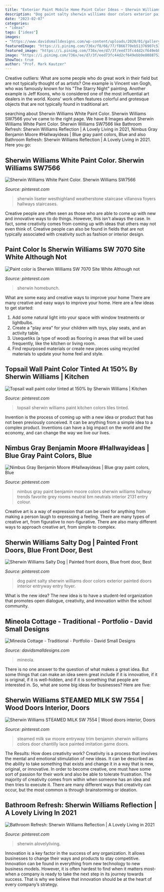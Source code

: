 ```yaml
---
title: "Exterior Paint Mobile Home Paint Color Ideas ~ Sherwin Williams Steamed Milk Sw 7554"
description: "Dog paint salty sherwin williams door colors exterior painted doors interior entryway entry foyer"
date: "2023-02-07"
categories:
- "ideas"
tags: ["ideas"]
images:
- "https://www.davidsmalldesigns.com/wp-content/uploads/2020/01/gallery-mineola-cottage-03-1067x1600.jpg"
featuredImage: "https://i.pinimg.com/736x/f8/66/77/f866770eb51376907c53cd35b041708d.jpg"
featured_image: "https://i.pinimg.com/736x/ee/d7/3f/eed73fc44d2cf649ebb9e80887524760.jpg"
image: "https://i.pinimg.com/736x/ee/d7/3f/eed73fc44d2cf649ebb9e80887524760.jpg"
ShowToc: true
author: "Prof. Mark Kautzer"
---
```



Creative outliers: What are some people who do great work in their field but are not typically thought of as artists?
One example is Vincent van Gogh, who was famously known for his "The Starry Night" painting. Another example is Jeff Koons, who is considered one of the most influential art dealers in the world. Koons' work often features colorful and grotesque objects that are not typically found in traditional art.

	

		
searching about Sherwin Williams White Paint Color. Sherwin Williams SW7566 you've came to the right page. We have 8 Images about Sherwin Williams White Paint Color. Sherwin Williams SW7566 like Bathroom Refresh: Sherwin Williams Reflection | A Lovely Living in 2021, Nimbus Gray Benjamin Moore #Hallwayideas | Blue gray paint colors, Blue and also Bathroom Refresh: Sherwin Williams Reflection | A Lovely Living in 2021. Here you go:
		
    
## Sherwin Williams White Paint Color. Sherwin Williams SW7566

<img loading=lazy src="https://i.pinimg.com/736x/ae/87/09/ae87094b13c8d6e856b0df9477c7f8ea.jpg" onerror="this.onerror=null;this.src='https://tse3.mm.bing.net/th?id=OIP.QH770HtIlzvvC7jUcU7jkQHaLJ&amp;pid=15.1';" alt="Sherwin Williams White Paint Color. Sherwin Williams SW7566">

_Source: pinterest.com_

>sherwin liseter westhighland weatherstone staircase villanova foyers hallways staircases. 

	

Creative people are often seen as those who are able to come up with new and innovative ways to do things. However, this isn't always the case. In fact, some creativity comes from coming up with ideas that others may not even think of. Creative people can also be found in fields that are not typically associated with creativity such as fashion or interior design.

    
## Paint Color Is Sherwin Williams SW 7070 Site White Although Not

<img loading=lazy src="https://i.pinimg.com/736x/b1/20/21/b120218950fba54393cbf0c13143e47c.jpg" onerror="this.onerror=null;this.src='https://tse4.mm.bing.net/th?id=OIP.ZJZWtbPDQ5CSaHMFvu2DcQHaLG&amp;pid=15.1';" alt="Paint color is Sherwin Williams SW 7070 Site White Although not">

_Source: pinterest.com_

>sherwin homebunch. 

	

What are some easy and creative ways to improve your home
There are many creative and easy ways to improve your home. Here are a few ideas to get started: 
1. Add some natural light into your space with window treatments or lightbulbs. 
2. Create a "play area" for your children with toys, play seats, and an activity table. 
3. Usequetiks (a type of wood) as flooring in areas that will be used frequently, like the kitchen or living room. 
4. Find repurposed materials or create new pieces using recycled materials to update your home feel and style.

    
## Topsail Wall Paint Color Tinted At 150% By Sherwin Williams | Kitchen

<img loading=lazy src="https://i.pinimg.com/736x/c6/01/2e/c6012e6c97c8bd3834c4a87cc7585d46--wall-paint-colors-flip.jpg" onerror="this.onerror=null;this.src='https://tse4.mm.bing.net/th?id=OIP.pe4hpuiBYTFwQPFWIzJF9QHaJ4&amp;pid=15.1';" alt="Topsail wall paint color tinted at 150% by Sherwin Williams | Kitchen">

_Source: pinterest.com_

>topsail sherwin williams paint kitchen colors tiles tinted. 

	

Invention is the process of coming up with a new idea or product that has not been previously conceived. It can be anything from a simple idea to a complex product. Inventions can have a big impact on the world and the economy, and can change the way we live our lives.

    
## Nimbus Gray Benjamin Moore #Hallwayideas | Blue Gray Paint Colors, Blue

<img loading=lazy src="https://i.pinimg.com/736x/ee/d7/3f/eed73fc44d2cf649ebb9e80887524760.jpg" onerror="this.onerror=null;this.src='https://tse4.mm.bing.net/th?id=OIP.J45IilJSDFKHi-XJhcTqOwHaLH&amp;pid=15.1';" alt="Nimbus Gray Benjamin Moore #Hallwayideas | Blue gray paint colors, Blue">

_Source: pinterest.com_

>nimbus gray paint benjamin moore colors sherwin williams hallway trends favorite grey rooms neutral bm neutrals interior 2131 entry colour. 

	

Creative art is a way of expression that can be used for anything from making a person laugh to expressing a feeling. There are many types of creative art, from figurative to non-figurative. There are also many different ways to approach creative art, from simple to complex.

    
## Sherwin Williams Salty Dog | Painted Front Doors, Blue Front Door, Best

<img loading=lazy src="https://i.pinimg.com/736x/f8/66/77/f866770eb51376907c53cd35b041708d.jpg" onerror="this.onerror=null;this.src='https://tse2.mm.bing.net/th?id=OIP.83he1dcsAlJh5IqplD2TPgHaJ3&amp;pid=15.1';" alt="Sherwin Williams Salty Dog | Painted front doors, Blue front door, Best">

_Source: pinterest.com_

>dog paint salty sherwin williams door colors exterior painted doors interior entryway entry foyer. 

	

What is the new idea?
The new idea is to have a student-led organization that promotes open dialogue, creativity, and innovation within the school community.

    
## Mineola Cottage - Traditional - Portfolio - David Small Designs

<img loading=lazy src="https://www.davidsmalldesigns.com/wp-content/uploads/2020/01/gallery-mineola-cottage-03-1067x1600.jpg" onerror="this.onerror=null;this.src='https://tse3.mm.bing.net/th?id=OIP.BEOVUGwTJNOIkF3wgHxnJQHaLG&amp;pid=15.1';" alt="Mineola Cottage - Traditional - Portfolio - David Small Designs">

_Source: davidsmalldesigns.com_

>mineola. 

	

There is no one answer to the question of what makes a great idea. But some things that can make an idea seem great include if it is innovative, if it is original, if it is well-hidden, and if it is something that people are interested in.  So, what are some big ideas for businesses? Here are five: 

    
## Sherwin Williams STEAMED MILK SW 7554 | Wood Doors Interior, Doors

<img loading=lazy src="https://i.pinimg.com/736x/a5/d2/0c/a5d20c8e7cd9344d04446b9acd48e409.jpg" onerror="this.onerror=null;this.src='https://tse1.mm.bing.net/th?id=OIP.uJXKA1CKRVZ4xXOCqVf1CwHaLH&amp;pid=15.1';" alt="Sherwin Williams STEAMED MILK SW 7554 | Wood doors interior, Doors">

_Source: pinterest.com_

>steamed milk sw moore entryway trim benjamin sherwin williams colors door chantilly lace painted imitation game doors. 

	

The Results: How does creativity work?
Creativity is a process that involves the mental and emotional stimulation of new ideas. It can be described as the ability to take something that exists and change it in a way that is new, original, or innovative. In order to become creative, one must have some sort of passion for their work and also be able to tolerate frustration. The majority of creativity comes from within when someone has an idea and then tries to execute it. There are many different ways that creativity can occur, but the most common is through brainstorming or ideation.

    
## Bathroom Refresh: Sherwin Williams Reflection | A Lovely Living In 2021

<img loading=lazy src="https://i.pinimg.com/736x/fa/0f/f4/fa0ff4da2ed01dee28236586ff8e19bb.jpg" onerror="this.onerror=null;this.src='https://tse2.mm.bing.net/th?id=OIP.8meZPX5P-TNPord47yM-rAHaJ3&amp;pid=15.1';" alt="Bathroom Refresh: Sherwin Williams Reflection | A Lovely Living in 2021">

_Source: pinterest.com_

>sherwin alovelyliving. 

	

Innovation is a key factor in the success of any organization. It allows businesses to change their ways and products to stay competitive. Innovation can be found in everything from new technology to new business models. However, it is often hardest to find when it matters most- when a company is ready to take the next step in its journey towards success. That is why we believe that innovation should be at the heart of every company’s strategy.


